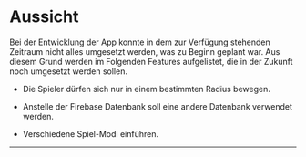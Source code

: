 # Aussicht

Bei der Entwicklung der App konnte in dem zur Verfügung stehenden
Zeitraum nicht alles umgesetzt werden, was zu Beginn geplant war. Aus
diesem Grund werden im Folgenden Features aufgelistet, die in der
Zukunft noch umgesetzt werden sollen.

-   Die Spieler dürfen sich nur in einem bestimmten Radius bewegen.

-   Anstelle der Firebase Datenbank soll eine andere Datenbank verwendet
    werden.

-   Verschiedene Spiel-Modi einführen.

---
<CommentService />
